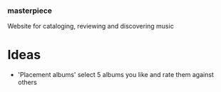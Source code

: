 ### masterpiece
Website for cataloging, reviewing and discovering music

# Ideas
- 'Placement albums' select 5 albums you like and rate them against others